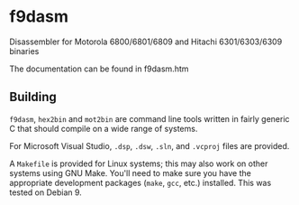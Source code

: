 f9dasm
======

Disassembler for Motorola 6800/6801/6809 and Hitachi 6301/6303/6309 binaries

The documentation can be found in f9dasm.htm


Building
--------

`f9dasm`, `hex2bin` and `mot2bin` are command line tools written in
fairly generic C that should compile on a wide range of systems.

For Microsoft Visual Studio, `.dsp`, `.dsw`, `.sln`, and `.vcproj`
files are provided.

A `Makefile` is provided for Linux systems; this may also work on
other systems using GNU Make. You'll need to make sure you have the
appropriate development packages (`make`, `gcc`, etc.) installed. This
was tested on Debian 9.
